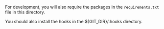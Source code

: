 For development, you will also require the packages in the `requirements.txt`
file in this directory.

You should also install the hooks in the ${GIT_DIR}/.hooks directory.
